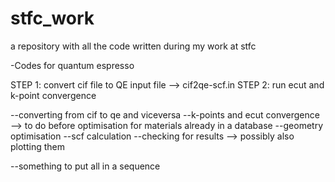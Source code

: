 # stfc_work

a repository with all the code written during my work at stfc


-Codes for quantum espresso


STEP 1:
convert cif file to QE input file --> cif2qe-scf.in
STEP 2: 
run ecut and k-point convergence



--converting from cif to qe and viceversa
--k-points and ecut convergence --> to do before optimisation for materials already in a database
--geometry optimisation
--scf calculation
--checking for results --> possibly also plotting them

--something to put all in a sequence

